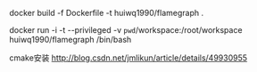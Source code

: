 


docker build -f Dockerfile -t huiwq1990/flamegraph  .



docker run -i -t --privileged -v `pwd`/workspace:/root/workspace huiwq1990/flamegraph /bin/bash


cmake安装
http://blog.csdn.net/jmlikun/article/details/49930955